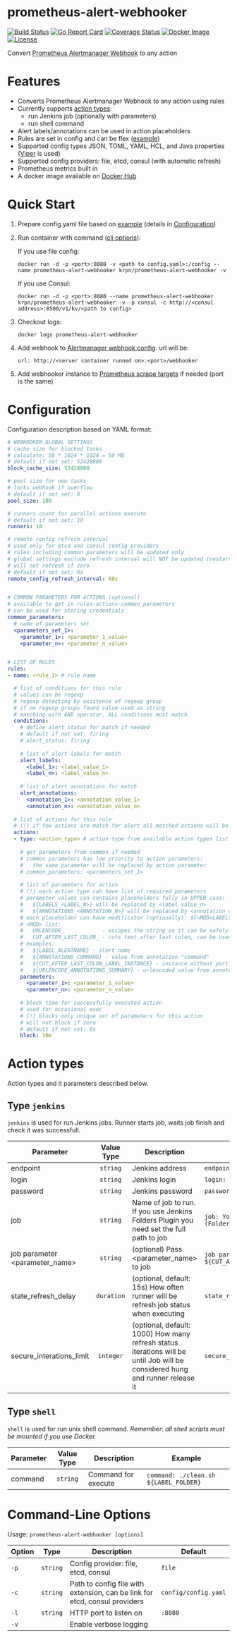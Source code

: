 # prometheus-alert-webhooker

[![Build Status](https://travis-ci.org/krpn/prometheus-alert-webhooker.svg?branch=master)](https://travis-ci.org/krpn/prometheus-alert-webhooker)
[![Go Report Card](https://goreportcard.com/badge/github.com/krpn/prometheus-alert-webhooker)](https://goreportcard.com/report/github.com/krpn/prometheus-alert-webhooker)
[![Coverage Status](https://coveralls.io/repos/github/krpn/prometheus-alert-webhooker/badge.svg?branch=master)](https://coveralls.io/github/krpn/prometheus-alert-webhooker?branch=master)
[![Docker Image](https://images.microbadger.com/badges/image/krpn/prometheus-alert-webhooker.svg)](https://microbadger.com/images/krpn/prometheus-alert-webhooker)
[![License](https://img.shields.io/github/license/krpn/prometheus-alert-webhooker.svg)](https://github.com/krpn/prometheus-alert-webhooker/blob/master/LICENSE)

Convert [Prometheus Alertmanager Webhook](https://prometheus.io/docs/operating/integrations/#alertmanager-webhook-receiver) to any action

# Features

* Converts Prometheus Alertmanager Webhook to any action using rules
* Currently supports [action types](#action-types):
    * run Jenkins job (optionally with parameters)
    * run shell command
* Alert labels/annotations can be used in action placeholders
* Rules are set in config and can be flex ([example](https://github.com/krpn/prometheus-alert-webhooker/blob/master/example/config.yaml))
* Supported config types JSON, TOML, YAML, HCL, and Java properties ([Viper](https://github.com/spf13/viper) is used)
* Supported config providers: file, etcd, consul (with automatic refresh)
* Prometheus metrics built in
* A docker image available on [Docker Hub](https://hub.docker.com/r/krpn/prometheus-alert-webhooker/)

# Quick Start

1. Prepare config.yaml file based on [example](https://github.com/krpn/prometheus-alert-webhooker/blob/master/example/config.yaml) (details in [Configuration](#configuration))

2. Run container with command ([cli options](#command-line-options)):

    If you use file config:
    
    `docker run -d -p <port>:8080 -v <path to config.yaml>:/config --name prometheus-alert-webhooker krpn/prometheus-alert-webhooker -v`
    
    If you use Consul:
    
    `docker run -d -p <port>:8080 --name prometheus-alert-webhooker krpn/prometheus-alert-webhooker -v -p consul -c http://<consul address>:8500/v1/kv/<path to config>`

3. Checkout logs:

    `docker logs prometheus-alert-webhooker`

4. Add webhook to [Alertmanager webhook config](https://prometheus.io/docs/alerting/configuration/#webhook_config). url will be:

    `url: http://<server container runned on>:<port>/webhooker`
    
5. Add webhooker instance to [Prometheus scrape targets](https://prometheus.io/docs/prometheus/latest/configuration/configuration/#%3Cscrape_config%3E) if needed (port is the same)

# Configuration

Configuration description based on YAML format:

```yaml
# WEBHOOKER GLOBAL SETTINGS
# cache size for blocked tasks
# calculate: 50 * 1024 * 1024 = 50 MB
# default if not set: 52428800
block_cache_size: 52428800

# pool size for new tasks
# locks webhook if overflow
# default if not set: 0
pool_size: 100

# runners count for parallel actions execute
# default if not set: 10
runners: 10

# remote config refresh interval
# used only for etcd and consul config providers
# rules including common parameters will be updated only
# global settings exclude refresh interval will NOT be updated (restart is required)
# will not refresh if zero
# default if not set: 0s
remote_config_refresh_interval: 60s


# COMMON PARAMETERS FOR ACTIONS (optional)
# available to get in rules-actions-common_parameters
# can be used for storing credentials
common_parameters:
  # name of parameters set
  <parameters_set_1>:
    <parameter_1>: <parameter_1_value>
    <parameter_n>: <parameter_n_value>


# LIST OF RULES
rules:
- name: <rule_1> # rule name

  # list of conditions for this rule
  # values can be regexp
  # regexp detecting by existence of regexp group
  # if no regexp groups found value used as string
  # matching with AND operator, ALL conditions must match
  conditions:
    # define alert status for match if needed
    # default if not set: firing
    # alert_status: firing
    
    # list of alert labels for match
    alert_labels:
      <label_1>: <label_value_1>
      <label_n>: <label_value_n>
      
    # list of alert annotations for match
    alert_annotations:
      <annotation_1>: <annotation_value_1>
      <annotation_n>: <annotation_value_n>
  
  # list of actions for this rule
  # (!) if few actions are match for alert all matched actions will be exec 
  actions:
  - type: <action_type> # action type from available action types list 
    
    # get parameters from common if needed
    # common parameters has low priority to action parameters:
    #   the same parameter will be replaced by action parameter
    # common_parameters: <parameters_set_1>
    
    # list of parameters for action
    # (!) each action type cah have list of required parameters
    # parameter values can contains placeholders fully in UPPER case:
    #   ${LABELS_<LABEL_N>} will be replaced by <label_value_n>
    #   ${ANNOTATIONS_<ANNOTATION_N>} will be replaced by <annotation_value_n>
    # each placeholder can have modificator (optionally): ${<MOD>LABELS_<LABEL_N>}
    # <MOD> list:
    #   URLENCODE_            - escapes the string so it can be safely placed inside a URL query
    #   CUT_AFTER_LAST_COLON_ - cuts text after last colon, can be used for cut port from instance label
    # examples:
    #   ${LABEL_ALERTNAME} - alert name
    #   ${ANNOTATIONS_COMMAND} - value from annotation "command"
    #   ${CUT_AFTER_LAST_COLON_LABEL_INSTANCE} - instance without port
    #   ${URLENCODE_ANNOTATIONS_SUMMARY} - urlencoded value from annotation "summary"
    parameters:
      <parameter_1>: <parameter_1_value>
      <parameter_n>: <parameter_n_value>
    
    # block time for successfully executed action
    # used for occasional exec
    # (!) blocks only unique set of parameters for this action
    # will not block if zero
    # default if not set: 0s
    block: 10m
```

# Action types

Action types and it parameters described below.

## Type `jenkins`

`jenkins` is used for run Jenkins jobs. Runner starts job, waits job finish and check it was successfull.

| Parameter                      | Value Type | Description                                                                                                                  | Example                                                        |
|--------------------------------|:----------:|------------------------------------------------------------------------------------------------------------------------------|----------------------------------------------------------------|
| endpoint                       | `string`   | Jenkins address                                                                                                              | `endpoint: https://jenkins.example.com/`                       |
| login                          | `string`   | Jenkins login                                                                                                                | `login: webhooker`                                             |
| password                       | `string`   | Jenkins password                                                                                                             | `password: qwerty123`                                          |
| job                            | `string`   | Name of job to run. If you use Jenkins Folders Plugin you need set the full path to job                                      | `job: YourJob or Folder/job/YourJob (Folders Plugin)`          |
| job parameter <parameter_name> | `string`   | (optional) Pass <parameter_name> to job                                                                                      | `job parameter server: ${CUT_AFTER_LAST_COLON_LABEL_INSTANCE}` |
| state_refresh_delay            | `duration` | (optional, default: 15s) How often runner will be refresh job status when executing                                          | `state_refresh_delay: 3s`                                      |
| secure_interations_limit       | `integer`  | (optional, default: 1000) How many refresh status iterations will be until Job will be considered hung and runner release it | `secure_interations_limit: 500`                                |

## Type `shell`

`shell` is used for run unix shell command. *Remember: all shell scripts must be mounted if you use Docker.*

| Parameter | Value Type | Description         | Example                               |
|-----------|:----------:|---------------------|---------------------------------------|
| command   | `string`   | Command for execute | `command: ./clean.sh ${LABEL_FOLDER}` |

# Command-Line Options

Usage: `prometheus-alert-webhooker [options]`

| Option | Type     | Description                                                                | Default              |
|--------|:--------:|----------------------------------------------------------------------------|----------------------|
| `-p`   | `string` | Config provider: file, etcd, consul                                        | `file`               |
| `-c`   | `string` | Path to config file with extension, can be link for etcd, consul providers | `config/config.yaml` |
| `-l`   | `string` | HTTP port to listen on                                                     | `:8080`              |
| `-v`   |          | Enable verbose logging                                                     |                      |

